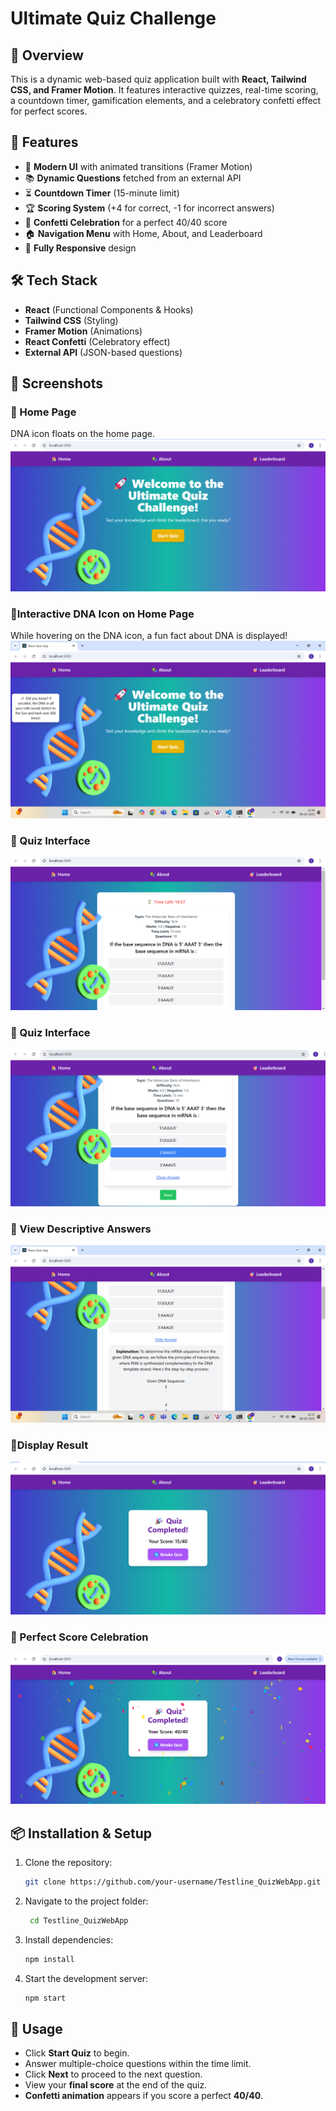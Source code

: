 # Ultimate Quiz Challenge

## 🎯 Overview
This is a dynamic web-based quiz application built with **React, Tailwind CSS, and Framer Motion**. It features interactive quizzes, real-time scoring, a countdown timer, gamification elements, and a celebratory confetti effect for perfect scores.

## 🚀 Features
- 🎨 **Modern UI** with animated transitions (Framer Motion)
- 📚 **Dynamic Questions** fetched from an external API
- ⏳ **Countdown Timer** (15-minute limit)
- 🏆 **Scoring System** (+4 for correct, -1 for incorrect answers)
- 🎉 **Confetti Celebration** for a perfect 40/40 score
- 🏠 **Navigation Menu** with Home, About, and Leaderboard
- 📱 **Fully Responsive** design

## 🛠️ Tech Stack
- **React** (Functional Components & Hooks)
- **Tailwind CSS** (Styling)
- **Framer Motion** (Animations)
- **React Confetti** (Celebratory effect)
- **External API** (JSON-based questions)

## 📸 Screenshots

### 🌟 Home Page
DNA icon floats on the home page.
![Home Page](https://github.com/suhana3010/Testline_QuizWebApp/blob/master/home_UI.png?raw=true) 

### 🌟Interactive DNA Icon on Home Page 
While hovering on the DNA icon, a fun fact about DNA is displayed!
![Home Page](https://github.com/suhana3010/Testline_QuizWebApp/blob/master/onClick_DNA_icon.png?raw=true)

### 📝 Quiz Interface
![Quiz Interface](https://github.com/suhana3010/Testline_QuizWebApp/blob/master/timer_15mins.png?raw=true)

### 📝 Quiz Interface
![Quiz Interface](https://github.com/suhana3010/Testline_QuizWebApp/blob/master/UI_quiz.png?raw=true)

### 📝 View Descriptive Answers 
![Quiz Interface](https://github.com/suhana3010/Testline_QuizWebApp/blob/master/view_descriptive_answer.png?raw=true)


### 🌟Display Result 
![Confetti Celebration](https://github.com/suhana3010/Testline_QuizWebApp/blob/master/result.png?raw=true) 

### 🎊 Perfect Score Celebration
![Confetti Celebration](https://github.com/suhana3010/Testline_QuizWebApp/blob/master/confetti_perfectscore.png?raw=true) 
 


## 📦 Installation & Setup
1. Clone the repository:
   ```sh
   git clone https://github.com/your-username/Testline_QuizWebApp.git
   ```
2. Navigate to the project folder:
   ```sh
    cd Testline_QuizWebApp
   ```
3. Install dependencies:
   ```sh
   npm install
   ```
4. Start the development server:
   ```sh
   npm start
   ```

## 📄 Usage
- Click **Start Quiz** to begin.
- Answer multiple-choice questions within the time limit.
- Click **Next** to proceed to the next question.
- View your **final score** at the end of the quiz.
- **Confetti animation** appears if you score a perfect **40/40**.



